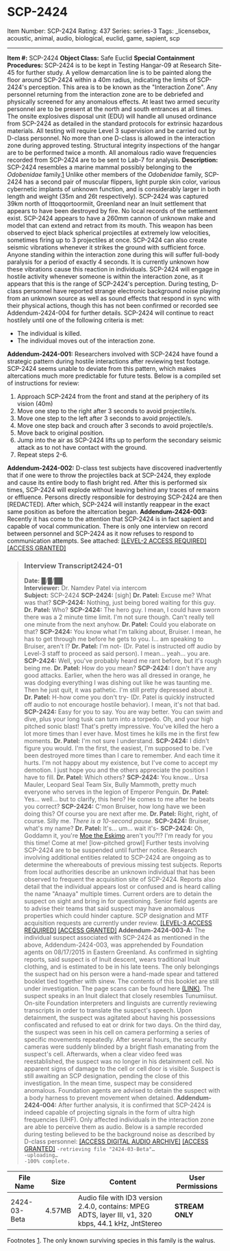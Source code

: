 # SCP-2424
Item Number: SCP-2424
Rating: 437
Series: series-3
Tags: _licensebox, acoustic, animal, audio, biological, euclid, game, sapient, scp

---

**Item #:** SCP-2424
**Object Class:** Safe Euclid
**Special Containment Procedures:** SCP-2424 is to be kept in Testing Hangar-09 at Research Site-45 for further study. A yellow demarcation line is to be painted along the floor around SCP-2424 within a 40m radius, indicating the limits of SCP-2424's perception. This area is to be known as the "Interaction Zone". Any personnel returning from the interaction zone are to be debriefed and physically screened for any anomalous effects.
At least two armed security personnel are to be present at the north and south entrances at all times. The onsite explosives disposal unit (EDU) will handle all unused ordinance from SCP-2424 as detailed in the standard protocols for extrinsic hazardous materials.
All testing will require Level 3 supervision and be carried out by D-class personnel. No more than one D-class is allowed in the interaction zone during approved testing. Structural integrity inspections of the hangar are to be performed twice a month. All anomalous radio wave frequencies recorded from SCP-2424 are to be sent to Lab-7 for analysis.
**Description:** SCP-2424 resembles a marine mammal possibly belonging to the _Odobenidae_ family.[1](javascript:;) Unlike other members of the _Odobenidae_ family, SCP-2424 has a second pair of muscular flippers, light purple skin color, various cybernetic implants of unknown function, and is considerably larger in both length and weight (35m and 26t respectively). SCP-2424 was captured 39km north of Ittoqqortoormiit, Greenland near an Inuit settlement that appears to have been destroyed by fire. No local records of the settlement exist.
SCP-2424 appears to have a 260mm cannon of unknown make and model that can extend and retract from its mouth. This weapon has been observed to eject black spherical projectiles at extremely low velocities, sometimes firing up to 3 projectiles at once. SCP-2424 can also create seismic vibrations whenever it strikes the ground with sufficient force. Anyone standing within the interaction zone during this will suffer full-body paralysis for a period of exactly 4 seconds. It is currently unknown how these vibrations cause this reaction in individuals.
SCP-2424 will engage in hostile activity whenever someone is within the interaction zone, as it appears that this is the range of SCP-2424's perception. During testing, D-class personnel have reported strange electronic background noise playing from an unknown source as well as sound effects that respond in sync with their physical actions, though this has not been confirmed or recorded see Addendum-2424-004 for further details.
SCP-2424 will continue to react hostilely until one of the following criteria is met:
  * The individual is killed.
  * The individual moves out of the interaction zone.

**Addendum-2424-001:** Researchers involved with SCP-2424 have found a strategic pattern during hostile interactions after reviewing test footage. SCP-2424 seems unable to deviate from this pattern, which makes altercations much more predictable for future tests. Below is a compiled set of instructions for review:
  1. Approach SCP-2424 from the front and stand at the periphery of its vision (40m)
  2. Move one step to the right after 3 seconds to avoid projectile/s.
  3. Move one step to the left after 3 seconds to avoid projectile/s.
  4. Move one step back and crouch after 3 seconds to avoid projectile/s.
  5. Move back to original position.
  6. Jump into the air as SCP-2424 lifts up to perform the secondary seismic attack as to not have contact with the ground.
  7. Repeat steps 2-6.

**Addendum-2424-002:** D-class test subjects have discovered inadvertently that if one were to throw the projectiles back at SCP-2424, they explode and cause its entire body to flash bright red. After this is performed six times, SCP-2424 will explode without leaving behind any traces of remains or effluence. Persons directly responsible for destroying SCP-2424 are then [REDACTED]. After which, SCP-2424 will instantly reappear in the exact same position as before the altercation began.
**Addendum-2424-003:** Recently it has come to the attention that SCP-2424 is in fact sapient and capable of vocal communication. There is only one interview on record between personnel and SCP-2424 as it now refuses to respond to communication attempts. See attached:
[[LEVEL-2 ACCESS REQUIRED]](javascript:;)
[[ACCESS GRANTED]](javascript:;)
> ### Interview Transcript2424-01
> **Date:** █/█/██  
>  **Interviewer:** Dr. Namdev Patel via intercom  
>  **Subject:** SCP-2424
> **SCP-2424:** [sigh]
> **Dr. Patel:** Excuse me? What was that?
> **SCP-2424:** Nothing, just being bored waiting for this guy.
> **Dr. Patel:** Who?
> **SCP-2424:** The hero guy. I mean, I could have sworn there was a 2 minute time limit. I'm not sure though. Can't really tell one minute from the next anyhow.
> **Dr. Patel:** Could you elaborate on that?
> **SCP-2424:** You know what I'm talking about, Bruiser. I mean, he has to get through me before he gets to you. I… am speaking to Bruiser, aren't I?
> **Dr. Patel:** I'm not- (Dr. Patel is instructed off audio by Level-3 staff to proceed as said person). I mean… yeah… you are.
> **SCP-2424:** Well, you've probably heard me rant before, but it's rough being me.
> **Dr. Patel:** How do you mean?
> **SCP-2424:** I don't have any good attacks. Earlier, when the hero was all dressed in orange, he was dodging everything I was dishing out like he was taunting me. Then he just quit, it was pathetic. I'm still pretty depressed about it.
> **Dr. Patel:** H-how come you don't try- (Dr. Patel is quickly instructed off audio to not encourage hostile behavior). I mean, it's not that bad.
> **SCP-2424:** Easy for you to say. You are way better. You can swim and dive, plus your long tusk can turn into a torpedo. Oh, and your high pitched sonic blast! That's pretty impressive. You've killed the hero a lot more times than I ever have. Most times he kills me in the first few moments.
> **Dr. Patel:** I'm not sure I understand.
> **SCP-2424:** I didn't figure you would. I'm the first, the easiest, I'm supposed to be. I've been destroyed more times than I care to remember. And each time it hurts. I'm not happy about my existence, but I've come to accept my demotion. I just hope you and the others appreciate the position I have to fill.
> **Dr. Patel:** Which others?
> **SCP-2424:** You know… Ursa Mauler, Leopard Seal Team Six, Bully Mammoth, pretty much everyone who serves in the legion of Emperor Penguin.
> **Dr. Patel:** Yes… well… but to clarify, this hero? He comes to me after he beats you correct?
> **SCP-2424:** C'mon Bruiser, how long have we been doing this? Of course you are next after me.
> **Dr. Patel:** Right, right, of course. Silly me.
> _There is a 10-second pause._
> **SCP-2424:** Bruiser, what's my name?
> **Dr. Patel:** It's… um… wait it's-
> **SCP-2424:** Oh, Goddamn it, you're [Moe the Eskimo](http://www.scp-wiki.net/scp-591) aren't you?!? I'm ready for you this time! Come at me! [low-pitched growl]
Further tests involving SCP-2424 are to be suspended until further notice. Research involving additional entities related to SCP-2424 are ongoing as to determine the whereabouts of previous missing test subjects. Reports from local authorities describe an unknown individual that has been observed to frequent the acquisition site of SCP-2424. Reports also detail that the individual appears lost or confused and is heard calling the name "Anaaya" multiple times.
Current orders are to detain the suspect on sight and bring in for questioning. Senior field agents are to advise their teams that said suspect may have anomalous properties which could hinder capture. SCP designation and MTF acquisition requests are currently under review.
[[LEVEL-3 ACCESS REQUIRED]](javascript:;)
[[ACCESS GRANTED]](javascript:;)
**Addendum-2424-003-A:** The individual suspect associated with SCP-2424 as mentioned in the above, Addendum-2424-003, was apprehended by Foundation agents on 08/17/2015 in Eastern Greenland. As confirmed in sighting reports, said suspect is of Inuit descent, wears traditional Inuit clothing, and is estimated to be in his late teens. The only belongings the suspect had on his person were a hand-made spear and tattered booklet tied together with sinew. The contents of this booklet are still under investigation. The page scans can be found here [(LINK)](http://www.scp-wiki.net/blast-processing).
The suspect speaks in an Inuit dialect that closely resembles Tunumiisut. On-site Foundation interpreters and linguists are currently reviewing transcripts in order to translate the suspect's speech. Upon detainment, the suspect was agitated about having his possessions confiscated and refused to eat or drink for two days.
On the third day, the suspect was seen in his cell on camera performing a series of specific movements repeatedly. After several hours, the security cameras were suddenly blinded by a bright flash emanating from the suspect's cell. Afterwards, when a clear video feed was reestablished, the suspect was no longer in his detainment cell. No apparent signs of damage to the cell or cell door is visible.
Suspect is still awaiting an SCP designation, pending the close of this investigation. In the mean time, suspect may be considered anomalous. Foundation agents are advised to detain the suspect with a body harness to prevent movement when detained.
**Addendum-2424-004:** After further analysis, it is confirmed that SCP-2424 is indeed capable of projecting signals in the form of ultra high frequencies (UHF). Only affected individuals in the interaction zone are able to perceive them as audio. Below is a sample recorded during testing believed to be the background noise as described by D-class personnel:
[[ACCESS DIGITAL AUDIO ARCHIVE]](javascript:;)
[[ACCESS GRANTED]](javascript:;)
`-retrieving file "2424-03-Beta"…`  
`-uploading…`  
`-100% complete.`  

**File Name** | **Size** | **Content** | **User Permissions**  
---|---|---|---  
2424-03-Beta | 4.57MB | Audio file with ID3 version 2.4.0, contains: MPEG ADTS, layer III, v1, 320 kbps, 44.1 kHz, JntStereo | **STREAM ONLY**  
Footnotes
[1](javascript:;). The only known surviving species in this family is the walrus.
